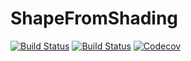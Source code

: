 # ShapeFromShading

[![Build Status](https://travis-ci.com/zygmuntszpak/ShapeFromShading.jl.svg?branch=master)](https://travis-ci.com/zygmuntszpak/ShapeFromShading.jl)
[![Build Status](https://ci.appveyor.com/api/projects/status/github/zygmuntszpak/ShapeFromShading.jl?svg=true)](https://ci.appveyor.com/project/zygmuntszpak/ShapeFromShading-jl)
[![Codecov](https://codecov.io/gh/zygmuntszpak/ShapeFromShading.jl/branch/master/graph/badge.svg)](https://codecov.io/gh/zygmuntszpak/ShapeFromShading.jl)
